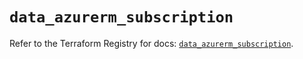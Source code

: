 # `data_azurerm_subscription`

Refer to the Terraform Registry for docs: [`data_azurerm_subscription`](https://registry.terraform.io/providers/hashicorp/azurerm/4.33.0/docs/data-sources/subscription).
